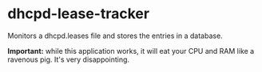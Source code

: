 # dhcpd-lease-tracker

Monitors a dhcpd.leases file and stores the entries in a database.

**Important:** while this application works, it will eat your CPU and RAM like a ravenous pig. It's very disappointing.
